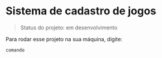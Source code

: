 # Sistema de cadastro de jogos

> Status do projeto: em desenvolvimento

Para rodar esse projeto na sua máquina, digite:

```
comando
```
